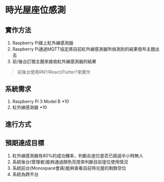 # 時光屋座位感測
## 實作方法
1. Raspberry Pi接上紅外線感測器
2. Raspberry Pi通過MQTT協定將目前紅外線感測器所偵測到的結果發布主題出去
3. 前/後台訂閱主題來接收紅外線感測器的結果
> 前後台使用RN?/React/Flutter?來實作

## 系統需求
1. Raspberry Pi 3 Model B *10
2. 紅外線感測器 *10

## 進行方式

## 預期達成目標
1. 紅外線感測器有80%的成功機率，判斷此座位是否已超過半小時無人
2. 系統後台(管理者)能夠通過顏色亮燈來判斷目前座位使用情況
3. 系統前台(Monospace會員)能夠查看目前時光屋的剩餘空位
4. 系統為跨平台